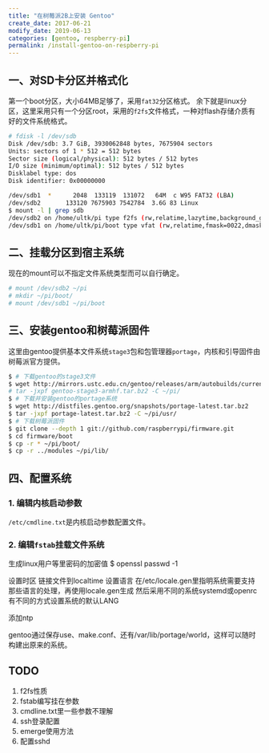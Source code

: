 ```yaml
---
title: "在树莓派2B上安装 Gentoo"
create_date: 2017-06-21
modify_date: 2019-06-13
categories: [gentoo, respberry-pi]
permalink: /install-gentoo-on-respberry-pi
---
```


## 一、对SD卡分区并格式化

第一个boot分区，大小64MB足够了，采用`fat32`分区格式。
余下就是linux分区，这里采用只有一个分区root，采用的`f2fs`文件格式，一种对flash存储介质有好的文件系统格式。
```bash
# fdisk -l /dev/sdb
Disk /dev/sdb: 3.7 GiB, 3930062848 bytes, 7675904 sectors
Units: sectors of 1 * 512 = 512 bytes
Sector size (logical/physical): 512 bytes / 512 bytes
I/O size (minimum/optimal): 512 bytes / 512 bytes
Disklabel type: dos
Disk identifier: 0x00000000

/dev/sdb1  *      2048  133119  131072   64M  c W95 FAT32 (LBA)
/dev/sdb2       133120 7675903 7542784  3.6G 83 Linux
$ mount -l | grep sdb
/dev/sdb2 on /home/ultk/pi type f2fs (rw,relatime,lazytime,background_gc=on,user_xattr,acl,inline_data,inline_dentry,flush_merge,extent_cache,mode=adaptive,active_logs=6)
/dev/sdb1 on /home/ultk/pi/boot type vfat (rw,relatime,fmask=0022,dmask=0022,codepage=437,iocharset=iso8859-1,shortname=mixed,errors=remount-ro)
```

## 二、挂载分区到宿主系统

现在的mount可以不指定文件系统类型而可以自行确定。
```bash
# mount /dev/sdb2 ~/pi
# mkdir ~/pi/boot/
# mount /dev/sdb1 ~/pi/boot
```

## 三、安装gentoo和树莓派固件

这里由gentoo提供基本文件系统`stage3`包和包管理器`portage`，内核和引导固件由树莓派官方提供。
```bash
$ # 下载gentoo的stage3文件
$ wget http://mirrors.ustc.edu.cn/gentoo/releases/arm/autobuilds/current-stage3-armv7a_hardfp/stage3-armv7a_hardfp-20161129.tar.bz2 -O gentoo-stage3-armhf.tar.bz2
# tar -jxpf gentoo-stage3-armhf.tar.bz2 -C ~/pi/
$ # 下载并安装gentoo的portage系统
$ wget http://distfiles.gentoo.org/snapshots/portage-latest.tar.bz2
$ tar -jxpf portage-latest.tar.bz2 -C ~/pi/usr/
$ # 下载树莓派固件
$ git clone --depth 1 git://github.com/raspberrypi/firmware.git
$ cd firmware/boot
$ cp -r * ~/pi/boot/
$ cp -r ../modules ~/pi/lib/
```

## 四、配置系统

### 1. 编辑内核启动参数

`/etc/cmdline.txt`是内核启动参数配置文件。


### 2. 编辑`fstab`挂载文件系统

生成linux用户等里密码的加密值
$ openssl passwd -1

设置时区
 链接文件到localtime
设置语言
 在/etc/locale.gen里指明系统需要支持那些语言的处理，再使用locale.gen生成
然后采用不同的系统systemd或openrc有不同的方式设置系统的默认LANG

添加ntp

gentoo通过保存use、make.conf、还有/var/lib/portage/world，这样可以随时构建出原来的系统。

## TODO

1. f2fs性质
2. fstab编写挂在参数
3. cmdline.txt里一些参数不理解
4. ssh登录配置
5. emerge使用方法
6. 配置sshd
